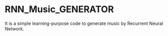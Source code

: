 # RNN_Music_GENERATOR
It is a simple learning-purpose code to generate music by Recurrent Neural Network. 
